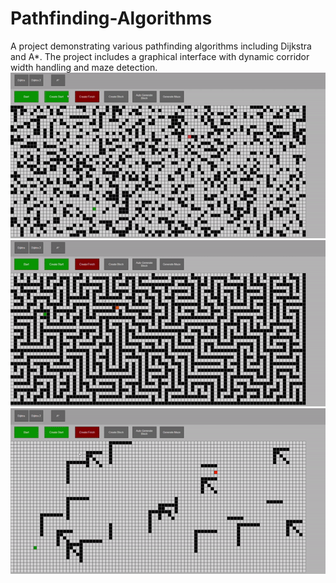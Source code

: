 # Pathfinding-Algorithms
A project demonstrating various pathfinding algorithms including Dijkstra and A*. The project includes a graphical interface with dynamic corridor width handling and maze detection.<br />
  ![Demo1](/gif/1.gif) ![Demo2](/gif/2.gif) ![Demo3](/gif/3.gif)
